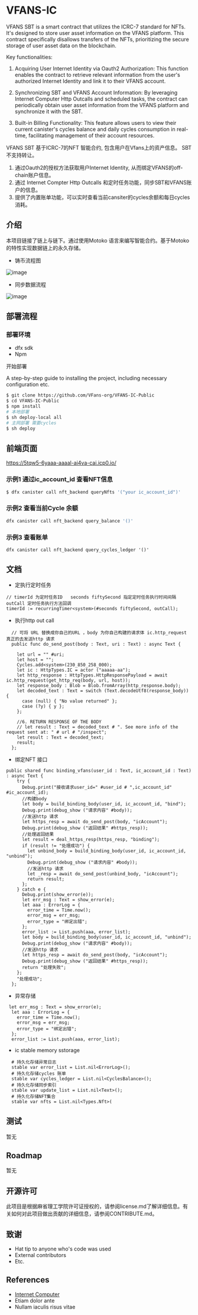 # VFANS-IC


VFANS SBT is a smart contract that utilizes the ICRC-7 standard for NFTs. It's designed to store user asset information on the VFANS platform. This contract specifically disallows transfers of the NFTs, prioritizing the secure storage of user asset data on the blockchain.

Key functionalities:

1. Acquiring User Internet Identity via Oauth2 Authorization: This function enables the contract to retrieve relevant information from the user's authorized Internet Identity and link it to their VFANS account.

2. Synchronizing SBT and VFANS Account Information: By leveraging Internet Computer Http Outcalls and scheduled tasks, the contract can periodically obtain user asset information from the VFANS platform and synchronize it with the SBT.

3. Built-in Billing Functionality: This feature allows users to view their current canister's cycles balance and daily cycles consumption in real-time, facilitating management of their account resources.



VFANS SBT 基于ICRC-7的NFT 智能合约, 包含用户在Vfans上的资产信息。 SBT不支持转让。 

1. 通过Oauth2的授权方法获取用户Internet Identity, 从而绑定VFANS的off-chain账户信息。
2. 通过 Internet Compter Http Outcalls 和定时任务功能，同步SBT和VFANS账户的信息。
3. 提供了内置账单功能，可以实时查看当前cansiter的cycles余额和每日cycles消耗。





## 介绍

本项目链接了链上与链下。通过使用Motoko 语言来编写智能合约。基于Motoko的特性实现数据链上的永久存储。

- 铸币流程图

![image](https://github.com/VFans-org/VFANS-IC-Public/assets/107297097/7473330a-a415-4386-bd40-4392a184d1ce)


  - 同步数据流程

![image](https://github.com/VFans-org/VFANS-IC-Public/assets/107297097/1e4e366a-cb2a-40f6-96a6-1ee65a03d394)



## 部署流程

### 部署环境

- dfx sdk
- Npm

开始部署

A step-by-step guide to installing the project, including necessary configuration etc.

```bash
$ git clone https://github.com/VFans-org/VFANS-IC-Public
$ cd VFANS-IC-Public
$ npm install
# 本地部署
$ sh deploy-local all 
# 主网部署 需要cycles
$ sh deploy
```

## 前端页面

https://5tqw5-6yaaa-aaaal-ai4va-cai.icp0.io/

### 示例1 通过ic_account_id 查看NFT信息

```bash
$ dfx canister call nft_backend queryNfts '("your ic_account_id")'
```

### 示例2 查看当前Cycle 余额

```bash
dfx canister call nft_backend query_balance '()'
```

### 示例3 查看账单

```ba
dfx canister call nft_backend query_cycles_ledger '()'
```

## 文档

- 定执行定时任务

```shell
// timerId 为定时任务ID   seconds fiftySecond 指定定时任务执行时间间隔 outCall 定时任务执行方法回调
timerId := recurringTimer<system>(#seconds fiftySecond, outCall);
```

- 执行http out call

```shell
  // 可将 URL 替换成你自己的URL ，body 为你自己构建的请求体 ic.http_request 真正的去发送http 请求
  public func do_send_post(body : Text, uri : Text) : async Text {

    let url = "" #uri;
    let host = "";
    Cycles.add<system>(230_850_258_000);
    let ic : HttpTypes.IC = actor ("aaaaa-aa");
    let http_response : HttpTypes.HttpResponsePayload = await ic.http_request(get_http_req(body, url, host));
    let response_body : Blob = Blob.fromArray(http_response.body);
    let decoded_text : Text = switch (Text.decodeUtf8(response_body)) {
      case (null) { "No value returned" };
      case (?y) { y };
    };

    //6. RETURN RESPONSE OF THE BODY
    // let result : Text = decoded_text # ". See more info of the request sent at: " # url # "/inspect";
    let result : Text = decoded_text;
    result;
  };
```

- 绑定NFT 接口

```shell
public shared func binding_vfans(user_id : Text, ic_account_id : Text) : async Text {
    try {
      Debug.print("接收请求user_id=" #user_id # ",ic_account_id" #ic_account_id);
      //构建body
      let body = build_binding_body(user_id, ic_account_id, "bind");
      Debug.print(debug_show ("请求内容" #body));
      //发送http 请求
      let https_resp = await do_send_post(body, "icAccount");
      Debug.print(debug_show ("返回结果" #https_resp));
      //处理返回结果
      let result = deal_https_resp(https_resp, "binding");
      if (result != "处理成功") {
        let unbind_body = build_binding_body(user_id, ic_account_id, "unbind");
        Debug.print(debug_show ("请求内容" #body));
        //发送http 请求
        let _resp = await do_send_post(unbind_body, "icAccount");
        return result;
      };
    } catch e {
      Debug.print(show_error(e));
      let err_msg : Text = show_error(e);
      let aaa : ErrorLog = {
        error_time = Time.now();
        error_msg = err_msg;
        error_type = "绑定出错";
      };
      error_list := List.push(aaa, error_list);
      let body = build_binding_body(user_id, ic_account_id, "unbind");
      Debug.print(debug_show ("请求内容" #body));
      //发送http 请求
      let https_resp = await do_send_post(body, "icAccount");
      Debug.print(debug_show ("返回结果" #https_resp));
      return "处理失败";
    };
    "处理成功";
  };
```

- 异常存储

```shell
 let err_msg : Text = show_error(e);
  let aaa : ErrorLog = {
    error_time = Time.now();
    error_msg = err_msg;
    error_type = "绑定出错";
  };
  error_list := List.push(aaa, error_list);
```

- ic stable memory sstorage

```shell
  # 持久化存储异常日志
  stable var error_list = List.nil<ErrorLog>();
  # 持久化存储cycles 账单
  stable var cycles_ledger = List.nil<CyclesBalance>();
  # 持久化存储同步索引
  stable var update_list = List.nil<Text>();
  # 持久化存储NFT集合
  stable var nfts = List.nil<Types.Nft>(
```





## 测试

暂无

## Roadmap

暂无

## 开源许可

此项目是根据麻省理工学院许可证授权的，请参阅license.md了解详细信息。有关如何对此项目做出贡献的详细信息，请参阅CONTRIBUTE.md。

## 致谢

- Hat tip to anyone who's code was used
- External contributors
- Etc.

## References

- [Internet Computer](https://internetcomputer.org)
- Etiam dolor ante
- Nullam iaculis risus vitae
